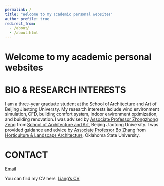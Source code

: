 ```yaml
---
permalink: /
title: "Welcome to my academic personal websites"
author_profile: true
redirect_from: 
  - /about/
  - /about.html
---
```



# **Welcome to my academic personal websites**


# **BIO & RESEARCH INTERESTS**
I am a three-year graduate student at the School of Architecture and Art of Beijing Jiaotong University. My research interests include wind environment simulation, CFD, building comfort system, indoor environment optimization, and building renovation.
I was advised by [Associate Professor Zhongzhong Zeng](https://saad.bjtu.edu.cn/szll/jzx/181136.htm) from [School of Architecture and Art](https://saad.bjtu.edu.cn/index.htm), Beijing Jiaotong University. I was provided guidance and advice by [Associate Professor Bo Zhang](https://experts.okstate.edu/b.zhang) from [Horticulture & Landscape Architecture]( https://agriculture.okstate.edu/departments-programs/hla/), Oklahoma State University.

# CONTACT
[Email](liangzichen.arch@gmail.com)

You can find my CV here: [Liang’s CV](https://xiaoxlye.github.io/zichen.github.io/files/ZICHENLIANG-CV.pdf)
